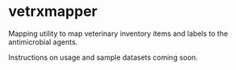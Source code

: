 # vetrxmapper
Mapping utility to map veterinary inventory items and labels to the antimicrobial agents.

Instructions on usage and sample datasets coming soon.
